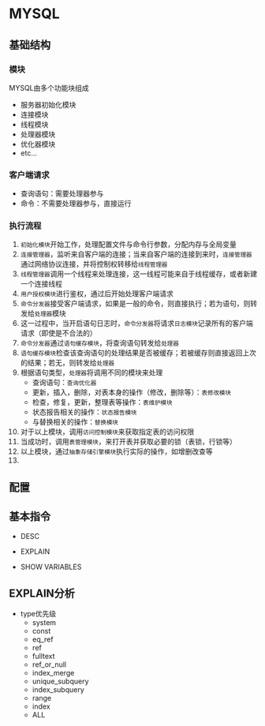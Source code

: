 # MYSQL

## 基础结构
### 模块
MYSQL由多个功能块组成
- 服务器初始化模块
- 连接模块
- 线程模块
- 处理器模块
- 优化器模块
- etc...

### 客户端请求
- 查询语句：需要处理器参与
- 命令：不需要处理器参与，直接运行

### 执行流程
1. `初始化模块`开始工作，处理配置文件与命令行参数，分配内存与全局变量
2. `连接管理器`，监听来自客户端的连接；当来自客户端的连接到来时，`连接管理器`通过网络协议连接，并将控制权转移给`线程管理器`
3. `线程管理器`调用一个线程来处理连接，这一线程可能来自于线程缓存，或者新建一个连接线程
4. `用户授权模块`进行鉴权，通过后开始处理客户端请求
5. `命令分发器`接受客户端请求，如果是一般的命令，则直接执行；若为语句，则转发给`处理器`模块
6. 这一过程中，当开启语句日志时，`命令分发器`将请求`日志模块`记录所有的客户端请求（即使是不合法的）
7. `命令分发器`通过`语句缓存模块`，将查询语句转发给`处理器`
8. `语句缓存模块`检查该查询语句的处理结果是否被缓存；若被缓存则直接返回上次的结果；若无，则转发给`处理器`
9. 根据语句类型，`处理器`将调用不同的模块来处理
    - 查询语句：`查询优化器`
    - 更新，插入，删除，对表本身的操作（修改，删除等）：`表修改模块`
    - 检查，修复，更新，整理表等操作：`表维护模块`
    - 状态报告相关的操作：`状态报告模块`
    - 与替换相关的操作：`替换模块`
10. 对于以上模块，调用`访问控制模块`来获取指定表的访问权限
11. 当成功时，调用`表管理模块`，来打开表并获取必要的锁（表锁，行锁等）
12. 以上模块，通过`抽象存储引擎模块`执行实际的操作，如增删改查等
13. 
## 配置

## 基本指令

- DESC

- EXPLAIN

- SHOW VARIABLES 

## EXPLAIN分析

- type优先级
    - system
    - const
    - eq_ref
    - ref
    - fulltext
    - ref_or_null
    - index_merge
    - unique_subquery
    - index_subquery
    - range
    - index
    - ALL
